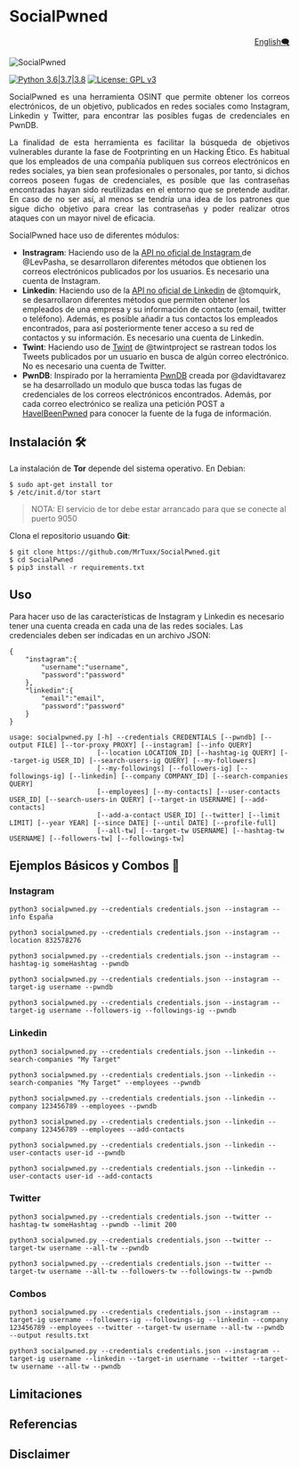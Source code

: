 # SocialPwned

<p align="right">
  <a href=https://github.com/MrTuxx/SocialPwned/blob/master/README.md>English🗨</a>
</p>

![SocialPwned](https://github.com/MrTuxx/SocialPwned/blob/master/docs/images/SocialPwned.PNG "SocialPwned Welcome")

[![Python 3.6|3.7|3.8](https://img.shields.io/badge/Python-3.6%2F3.7%2F3.8-blue.svg)](https://www.python.org/download/releases/3.0/) [![License: GPL v3](https://img.shields.io/badge/License-GPLv3-blue.svg)](https://github.com/MrTuxx/SocialPwned/blob/master/LICENSE)

<p align="justify">
  SocialPwned es una herramienta OSINT que permite obtener los correos electrónicos, de un objetivo, publicados en redes sociales como Instagram, Linkedin y Twitter, para encontrar las posibles fugas de credenciales en PwnDB.
</p>
<p align="justify">
  La finalidad de esta herramienta es facilitar la búsqueda de objetivos vulnerables durante la fase de Footprinting en un Hacking Ético. Es habitual que los empleados de una compañía publiquen sus correos electrónicos en redes sociales, ya bien sean profesionales o personales, por tanto, si dichos correos poseen fugas de credenciales, es posible que las contraseñas encontradas hayan sido reutilizadas en el entorno que se pretende auditar. En caso de no ser así, al menos se tendría una idea de los patrones que sigue dicho objetivo para crear las contraseñas y poder realizar otros ataques con un mayor nivel de eficacia.
 </p>
 
 SocialPwned hace uso de diferentes módulos:
 
- **Instragram**: Haciendo uso de la [API no oficial de Instagram ](https://github.com/LevPasha/Instagram-API-python) de @LevPasha, se desarrollaron diferentes métodos que obtienen los correos electrónicos publicados por los usuarios. Es necesario una cuenta de Instagram.
- **Linkedin**: Haciendo uso de la [API no oficial de Linkedin](https://github.com/tomquirk/linkedin-api) de @tomquirk, se desarrollaron diferentes métodos que permiten obtener los empleados de una empresa y su información de contacto (email, twitter o teléfono). Además, es posible añadir a tus contactos los empleados encontrados, para así posteriormente tener acceso a su red de contactos y su información. Es necesario una cuenta de Linkedin.
- **Twint**: Haciendo uso de [Twint](https://github.com/twintproject/twint) de @twintproject se rastrean todos los Tweets publicados por un usuario en busca de algún correo electrónico. No es necesario una cuenta de Twitter.
- **PwnDB**: Inspirado por la herramienta [PwnDB](https://github.com/davidtavarez/pwndb) creada por @davidtavarez se ha desarrollado un modulo que busca todas las fugas de credenciales de los correos electrónicos encontrados. Además, por cada correo electrónico se realiza una petición POST a [HaveIBeenPwned](https://haveibeenpwned.com/) para conocer la fuente de la fuga de información.

## Instalación 🛠

La instalación de **Tor** depende del sistema operativo. En Debian:
```
$ sudo apt-get install tor
$ /etc/init.d/tor start
```
>NOTA: El servicio de tor debe estar arrancado para que se conecte al puerto 9050

Clona el repositorio usuando **Git**:
```
$ git clone https://github.com/MrTuxx/SocialPwned.git
$ cd SocialPwned
$ pip3 install -r requirements.txt
```
## Uso

Para hacer uso de las características de Instagram y Linkedin es necesario tener una cuenta creada en cada una de las redes sociales. Las credenciales deben ser indicadas en un archivo JSON:
```
{
    "instagram":{
        "username":"username",
        "password":"password"
    },
    "linkedin":{
        "email":"email",
        "password":"password"
    }
}

```
```
usage: socialpwned.py [-h] --credentials CREDENTIALS [--pwndb] [--output FILE] [--tor-proxy PROXY] [--instagram] [--info QUERY]
                      [--location LOCATION_ID] [--hashtag-ig QUERY] [--target-ig USER_ID] [--search-users-ig QUERY] [--my-followers]
                      [--my-followings] [--followers-ig] [--followings-ig] [--linkedin] [--company COMPANY_ID] [--search-companies QUERY]
                      [--employees] [--my-contacts] [--user-contacts USER_ID] [--search-users-in QUERY] [--target-in USERNAME] [--add-contacts]
                      [--add-a-contact USER_ID] [--twitter] [--limit LIMIT] [--year YEAR] [--since DATE] [--until DATE] [--profile-full]
                      [--all-tw] [--target-tw USERNAME] [--hashtag-tw USERNAME] [--followers-tw] [--followings-tw]
```

## Ejemplos Básicos y Combos 🚀

### Instagram

```
python3 socialpwned.py --credentials credentials.json --instagram --info España
```
```
python3 socialpwned.py --credentials credentials.json --instagram --location 832578276
```
```
python3 socialpwned.py --credentials credentials.json --instagram --hashtag-ig someHashtag --pwndb
```
```
python3 socialpwned.py --credentials credentials.json --instagram --target-ig username --pwndb
```
```
python3 socialpwned.py --credentials credentials.json --instagram --target-ig username --followers-ig --followings-ig --pwndb
```

### Linkedin

```
python3 socialpwned.py --credentials credentials.json --linkedin --search-companies "My Target"
```
```
python3 socialpwned.py --credentials credentials.json --linkedin --search-companies "My Target" --employees --pwndb
```
```
python3 socialpwned.py --credentials credentials.json --linkedin --company 123456789 --employees --pwndb
```
```
python3 socialpwned.py --credentials credentials.json --linkedin --company 123456789 --employees --add-contacts
```
```
python3 socialpwned.py --credentials credentials.json --linkedin --user-contacts user-id --pwndb
```
```
python3 socialpwned.py --credentials credentials.json --linkedin --user-contacts user-id --add-contacts
```
### Twitter
```
python3 socialpwned.py --credentials credentials.json --twitter --hashtag-tw someHashtag --pwndb --limit 200
```
```
python3 socialpwned.py --credentials credentials.json --twitter --target-tw username --all-tw --pwndb
```
```
python3 socialpwned.py --credentials credentials.json --twitter --target-tw username --all-tw --followers-tw --followings-tw --pwndb
```

### Combos

```
python3 socialpwned.py --credentials credentials.json --instagram --target-ig username --followers-ig --followings-ig --linkedin --company 123456789 --employees --twitter --target-tw username --all-tw --pwndb --output results.txt
```
```
python3 socialpwned.py --credentials credentials.json --instagram --target-ig username --linkedin --target-in username --twitter --target-tw username --all-tw --pwndb
```

## Limitaciones

## Referencias

## Disclaimer

